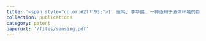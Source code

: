 ```yaml
---
title: '<span style="color:#2f7f93;">1. 徐鸣, 李华健. 一种适用于液体环境的自粘附传感单元及其应用, 2025.03.19, 中国, CN 202211570479.3</span>'
collection: publications
category: patent
paperurl: '/files/sensing.pdf'
---
```

